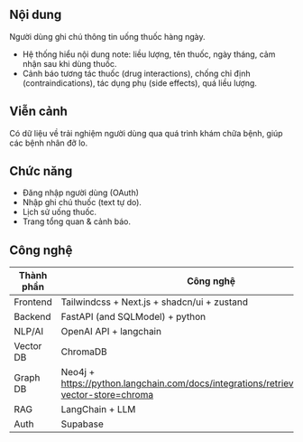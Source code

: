 
## Nội dung
Người dùng ghi chú thông tin uống thuốc hàng ngày.
  * Hệ thống hiểu nội dung note: liều lượng, tên thuốc, ngày tháng, cảm nhận sau khi dùng thuốc.
  * Cảnh báo tương tác thuốc (drug interactions), chống chỉ định (contraindications), tác dụng phụ (side effects), quá liều lượng.

## Viễn cảnh
Có dữ liệu về trải nghiệm người dùng qua quá trình khám chữa bệnh, giúp các bệnh nhân đỡ lo.

## Chức năng

- Đăng nhập người dùng (OAuth)
- Nhập ghi chú thuốc (text tự do).
- Lịch sử uống thuốc.
- Trang tổng quan & cảnh báo.

## Công nghệ

| Thành phần | Công nghệ                 |
| ---------- | ------------------------- |
| Frontend   | Tailwindcss + Next.js + shadcn/ui + zustand
| Backend    | FastAPI (and SQLModel) + python
| NLP/AI     | OpenAI API + langchain
| Vector DB  | ChromaDB
| Graph DB   | Neo4j + https://python.langchain.com/docs/integrations/retrievers/graph_rag/?vector-store=chroma
| RAG        | LangChain + LLM
| Auth       | Supabase